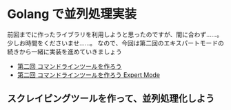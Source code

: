 # Golang で並列処理実装

前回までに作ったライブラリを利用しようと思ったのですが、間に合わず……。
少しお時間をくださいませ……。
なので、今回は第二回のエキスパートモードの続きから一緒に実装を進めていきましょう

- [第二回 コマンドラインツールを作ろう](https://github.com/akeyace/learning-golang-over-OOP/blob/master/lesson_02/03_hands_on.md)
- [第二回 コマンドラインツールを作ろう Expert Mode](https://github.com/akeyace/learning-golang-over-OOP/blob/master/lesson_02/03_hands_on_expert.md)

## スクレイピングツールを作って、並列処理化しよう
